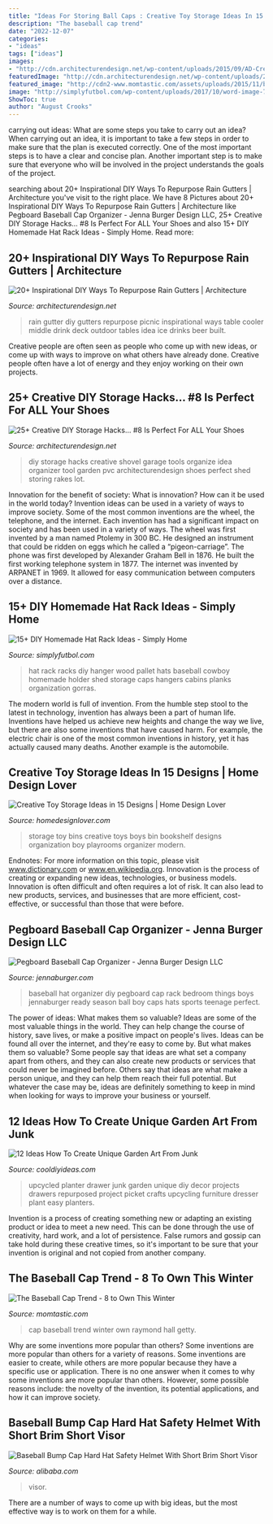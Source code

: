 ```yaml
---
title: "Ideas For Storing Ball Caps : Creative Toy Storage Ideas In 15 Designs"
description: "The baseball cap trend"
date: "2022-12-07"
categories:
- "ideas"
tags: ["ideas"]
images:
- "http://cdn.architecturendesign.net/wp-content/uploads/2015/09/AD-Creative-DIY-Storage-Hacks-04.jpg"
featuredImage: "http://cdn.architecturendesign.net/wp-content/uploads/2015/09/AD-Creative-DIY-Storage-Hacks-04.jpg"
featured_image: "http://cdn2-www.momtastic.com/assets/uploads/2015/11/baseball-cap.jpg"
image: "http://simplyfutbol.com/wp-content/uploads/2017/10/word-image-71.png"
ShowToc: true
author: "August Crooks"
---
```



carrying out ideas: What are some steps you take to carry out an idea?
When carrying out an idea, it is important to take a few steps in order to make sure that the plan is executed correctly. One of the most important steps is to have a clear and concise plan. Another important step is to make sure that everyone who will be involved in the project understands the goals of the project.

	

		
searching about 20+ Inspirational DIY Ways To Repurpose Rain Gutters | Architecture you've visit to the right place. We have 8 Pictures about 20+ Inspirational DIY Ways To Repurpose Rain Gutters | Architecture like Pegboard Baseball Cap Organizer - Jenna Burger Design LLC, 25+ Creative DIY Storage Hacks... #8 Is Perfect For ALL Your Shoes and also 15+ DIY Homemade Hat Rack Ideas - Simply Home. Read more:
		
    
## 20+ Inspirational DIY Ways To Repurpose Rain Gutters | Architecture

<img loading=lazy src="http://cdn.architecturendesign.net/wp-content/uploads/2015/05/AD-Rain-Gutter-Repurposed-5.jpg" onerror="this.onerror=null;this.src='https://tse2.mm.bing.net/th?id=OIP._bu3gQRaalvgLt3DwkpdswHaJ3&amp;pid=15.1';" alt="20+ Inspirational DIY Ways To Repurpose Rain Gutters | Architecture">

_Source: architecturendesign.net_

>rain gutter diy gutters repurpose picnic inspirational ways table cooler middle drink deck outdoor tables idea ice drinks beer built. 

	

Creative people are often seen as people who come up with new ideas, or come up with ways to improve on what others have already done. Creative people often have a lot of energy and they enjoy working on their own projects.

    
## 25+ Creative DIY Storage Hacks... #8 Is Perfect For ALL Your Shoes

<img loading=lazy src="http://cdn.architecturendesign.net/wp-content/uploads/2015/09/AD-Creative-DIY-Storage-Hacks-04.jpg" onerror="this.onerror=null;this.src='https://tse2.mm.bing.net/th?id=OIP.Mvew0qwCvoZ6H9I8NDydOAHaHL&amp;pid=15.1';" alt="25+ Creative DIY Storage Hacks... #8 Is Perfect For ALL Your Shoes">

_Source: architecturendesign.net_

>diy storage hacks creative shovel garage tools organize idea organizer tool garden pvc architecturendesign shoes perfect shed storing rakes lot. 

	

Innovation for the benefit of society: What is innovation? How can it be used in the world today?
Invention ideas can be used in a variety of ways to improve society. Some of the most common inventions are the wheel, the telephone, and the internet. Each invention has had a significant impact on society and has been used in a variety of ways. The wheel was first invented by a man named Ptolemy in 300 BC. He designed an instrument that could be ridden on eggs which he called a “pigeon-carriage”. The phone was first developed by Alexander Graham Bell in 1876. He built the first working telephone system in 1877. The internet was invented by ARPANET in 1969. It allowed for easy communication between computers over a distance.

    
## 15+ DIY Homemade Hat Rack Ideas - Simply Home

<img loading=lazy src="http://simplyfutbol.com/wp-content/uploads/2017/10/word-image-71.png" onerror="this.onerror=null;this.src='https://tse2.mm.bing.net/th?id=OIP.yybuFgScwbbnQqXT3JyDDgHaMM&amp;pid=15.1';" alt="15+ DIY Homemade Hat Rack Ideas - Simply Home">

_Source: simplyfutbol.com_

>hat rack racks diy hanger wood pallet hats baseball cowboy homemade holder shed storage caps hangers cabins planks organization gorras. 

	

The modern world is full of invention. From the humble step stool to the latest in technology, invention has always been a part of human life. Inventions have helped us achieve new heights and change the way we live, but there are also some inventions that have caused harm. For example, the electric chair is one of the most common inventions in history, yet it has actually caused many deaths. Another example is the automobile.

    
## Creative Toy Storage Ideas In 15 Designs | Home Design Lover

<img loading=lazy src="https://homedesignlover.com/wp-content/uploads/2013/12/3-modern-toy-storage.jpg" onerror="this.onerror=null;this.src='https://tse1.mm.bing.net/th?id=OIP.UAFTDEryFsS59mUvijK9BAHaHC&amp;pid=15.1';" alt="Creative Toy Storage Ideas in 15 Designs | Home Design Lover">

_Source: homedesignlover.com_

>storage toy bins creative toys boys bin bookshelf designs organization boy playrooms organizer modern. 

	

Endnotes: For more information on this topic, please visit www.dictionary.com or www.en.wikipedia.org.
Innovation is the process of creating or expanding new ideas, technologies, or business models. Innovation is often difficult and often requires a lot of risk. It can also lead to new products, services, and businesses that are more efficient, cost-effective, or successful than those that were before.

    
## Pegboard Baseball Cap Organizer - Jenna Burger Design LLC

<img loading=lazy src="http://www.jennaburger.com/wp-content/uploads/2015/10/31-583x850.jpg" onerror="this.onerror=null;this.src='https://tse1.mm.bing.net/th?id=OIP.rJ1R-3K_06-h1KGXZ41BaQHaKz&amp;pid=15.1';" alt="Pegboard Baseball Cap Organizer - Jenna Burger Design LLC">

_Source: jennaburger.com_

>baseball hat organizer diy pegboard cap rack bedroom things boys jennaburger ready season ball boy caps hats sports teenage perfect. 

	

The power of ideas: What makes them so valuable?
Ideas are some of the most valuable things in the world. They can help change the course of history, save lives, or make a positive impact on people's lives. Ideas can be found all over the internet, and they're easy to come by. But what makes them so valuable? Some people say that ideas are what set a company apart from others, and they can also create new products or services that could never be imagined before. Others say that ideas are what make a person unique, and they can help them reach their full potential. But whatever the case may be, ideas are definitely something to keep in mind when looking for ways to improve your business or yourself.

    
## 12 Ideas How To Create Unique Garden Art From Junk

<img loading=lazy src="http://cooldiyideas.com/wp-content/uploads/2015/07/Upcycled-Drawer-Planter.jpg" onerror="this.onerror=null;this.src='https://tse3.mm.bing.net/th?id=OIP.lz3aMHetYtoDvp1jDHK5OAHaLH&amp;pid=15.1';" alt="12 Ideas How To Create Unique Garden Art From Junk">

_Source: cooldiyideas.com_

>upcycled planter drawer junk garden unique diy decor projects drawers repurposed project picket crafts upcycling furniture dresser plant easy planters. 

	

Invention is a process of creating something new or adapting an existing product or idea to meet a new need. This can be done through the use of creativity, hard work, and a lot of persistence. False rumors and gossip can take hold during these creative times, so it's important to be sure that your invention is original and not copied from another company.

    
## The Baseball Cap Trend - 8 To Own This Winter

<img loading=lazy src="http://cdn2-www.momtastic.com/assets/uploads/2015/11/baseball-cap.jpg" onerror="this.onerror=null;this.src='https://tse1.mm.bing.net/th?id=OIP.fXPL_esAo_hUvV_k4B1XHAHaKL&amp;pid=15.1';" alt="The Baseball Cap Trend - 8 to Own This Winter">

_Source: momtastic.com_

>cap baseball trend winter own raymond hall getty. 

	

Why are some inventions more popular than others?
Some inventions are more popular than others for a variety of reasons. Some inventions are easier to create, while others are more popular because they have a specific use or application. There is no one answer when it comes to why some inventions are more popular than others. However, some possible reasons include: the novelty of the invention, its potential applications, and how it can improve society.

    
## Baseball Bump Cap Hard Hat Safety Helmet With Short Brim Short Visor

<img loading=lazy src="http://sc01.alicdn.com/kf/HTB1W4YfQXXXXXc7XVXXq6xXFXXXX/201383604/HTB1W4YfQXXXXXc7XVXXq6xXFXXXX.jpg" onerror="this.onerror=null;this.src='https://tse1.mm.bing.net/th?id=OIP.bYmyY-smc7PDS8wgH7DeTQHaGE&amp;pid=15.1';" alt="Baseball Bump Cap Hard Hat Safety Helmet With Short Brim Short Visor">

_Source: alibaba.com_

>visor. 

	

There are a number of ways to come up with big ideas, but the most effective way is to work on them for a while.

